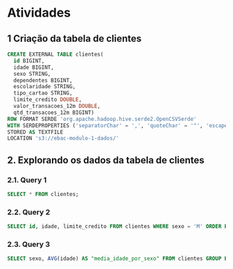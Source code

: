 # Atividades

## **1 Criação da tabela de clientes** 


```sql
CREATE EXTERNAL TABLE clientes(
  id BIGINT, 
  idade BIGINT, 
  sexo STRING, 
  dependentes BIGINT, 
  escolaridade STRING, 
  tipo_cartao STRING, 
  limite_credito DOUBLE, 
  valor_transacoes_12m DOUBLE, 
  qtd_transacoes_12m BIGINT) 
ROW FORMAT SERDE 'org.apache.hadoop.hive.serde2.OpenCSVSerde'
WITH SERDEPROPERTIES ('separatorChar' = ',', 'quoteChar' = '"', 'escapeChar' = '\\')
STORED AS TEXTFILE
LOCATION 's3://ebac-modulo-1-dados/'
```

## **2. Explorando os dados da tabela de clientes** 

### **2.1. Query 1** 


```sql
SELECT * FROM clientes;
```

### **2.2. Query 2** 

```sql
SELECT id, idade, limite_credito FROM clientes WHERE sexo = 'M' ORDER BY idade DESC;
```

### **2.3. Query 3** 

```sql
SELECT sexo, AVG(idade) AS "media_idade_por_sexo" FROM clientes GROUP BY sexo;
```
